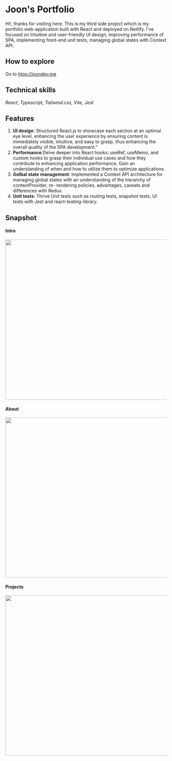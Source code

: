 # Joon's Portfolio

Hi!, thanks for visiting here. This is my third side project which is my portfolio web-application built with React and deployed on Netlify.
I've focused on Intuitive and user-friendly UI design, improving performance of SPA, implementing front-end unit tests, managing global states with Context API.

## How to explore

Go to <a href="https://joondev.me">htps://joondev.me</a>

## Technical skills

<i>React, Typescript, Tailwind.css, Vite, Jest</i>

## Features

1. **UI design**: Structured React.js to showcase each section at an optimal eye level, enhancing the user experience by ensuring content is immediately
   visible, intuitive, and easy to grasp, thus enhancing the overall quality of the SPA development."
2. **Performance**:Delve deeper into React hooks: useRef, useMemo, and custom hooks to grasp their individual use cases and how they contribute to
   enhancing application performance. Gain an understanding of when and how to utilize them to optimize applications.
3. **Golbal state management**: Implemented a Context API architecture for managing global states with an understanding of the hierarchy of contextProvider, re-
   rendering policies, advantages, caveats and differences with Redux.
4. **Unit tests**: Thrive Unit tests such as routing tests, snapshot tests, UI tests with Jest and react-testing-library.

## Snapshot

#### Intro

<img src="https://github.com/clasod2736/portfolio/assets/109887795/26de578a-17f1-4f3f-919d-333c955677a5" width="700" height="500">

#### About

<img src="https://github.com/clasod2736/portfolio/assets/109887795/652b2068-1a10-4366-bf6d-921ca935597f" width="700" height="500">

#### Projects

<img src="https://github.com/clasod2736/portfolio/assets/109887795/626afe70-2267-4f4a-9105-697ac47dc9a6" width="700" height="500">
